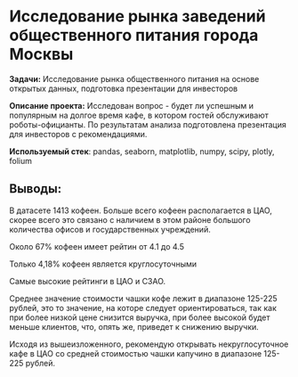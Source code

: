 # Исследование рынка заведений общественного питания города Москвы

**Задачи:**  Исследование рынка общественного питания на основе открытых данных, подготовка презентации для инвесторов

**Описание проекта:** Исследован вопрос - будет ли успешным и популярным на долгое время кафе, в котором гостей обслуживают роботы-официанты. По результатам анализа подготовлена
презентация для инвесторов с рекомендациями. 

**Используемый стек**: pandas, seaborn, matplotlib, numpy, scipy, plotly, folium


## Выводы: ##

В датасете 1413 кофеен. Больше всего кофеен располагается в ЦАО, скорее всего это связано с наличием в этом районе большого количества офисов и государственных учреждений.

Около 67% кофеен имеет рейтин от 4.1 до 4.5

Только 4,18% кофеен является круглосуточными

Самые высокие рейтинги в ЦАО и СЗАО.

Среднее значение стоимости чашки кофе лежит в диапазоне 125-225 рублей, это то значение, на которе следует ориентироваться, так как при более низкой цене снизится выручка, при более высокой будет меньше клиентов, что, опять же, приведет к снижению выручки.

Исходя из вышеизложенного, рекомендую открывать некруглосуточное кафе в ЦАО со средней стоимостью чашки капучино в диапазоне 125-225 рублей.